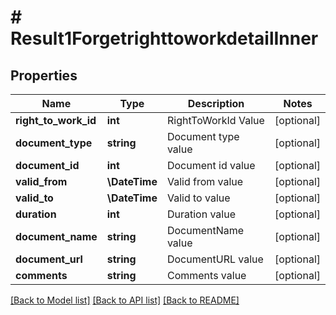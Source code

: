 # # Result1ForgetrighttoworkdetailInner

## Properties

Name | Type | Description | Notes
------------ | ------------- | ------------- | -------------
**right_to_work_id** | **int** | RightToWorkId Value | [optional]
**document_type** | **string** | Document type value | [optional]
**document_id** | **int** | Document id value | [optional]
**valid_from** | **\DateTime** | Valid from value | [optional]
**valid_to** | **\DateTime** | Valid to value | [optional]
**duration** | **int** | Duration value | [optional]
**document_name** | **string** | DocumentName value | [optional]
**document_url** | **string** | DocumentURL value | [optional]
**comments** | **string** | Comments value | [optional]

[[Back to Model list]](../../README.md#models) [[Back to API list]](../../README.md#endpoints) [[Back to README]](../../README.md)
